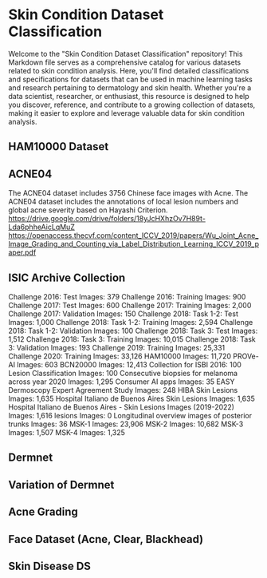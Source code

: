 # Skin Condition Dataset Classification

Welcome to the "Skin Condition Dataset Classification" repository! This Markdown file serves as a comprehensive catalog for various datasets related to skin condition analysis. 
Here, you'll find detailed classifications and specifications for datasets that can be used in machine learning tasks and research pertaining to dermatology and skin health. 
Whether you're a data scientist, researcher, or enthusiast, this resource is designed to help you discover, reference, and contribute to a growing collection of datasets, 
making it easier to explore and leverage valuable data for skin condition analysis.

## HAM10000 Dataset

## ACNE04
The ACNE04 dataset includes 3756 Chinese face images with Acne. The ACNE04 dataset includes the annotations of local lesion numbers and global acne severity based on Hayashi Criterion.
https://drive.google.com/drive/folders/18yJcHXhzOv7H89t-Lda6phheAicLqMuZ
https://openaccess.thecvf.com/content_ICCV_2019/papers/Wu_Joint_Acne_Image_Grading_and_Counting_via_Label_Distribution_Learning_ICCV_2019_paper.pdf


## ISIC Archive Collection

Challenge 2016: Test
Images: 379
Challenge 2016: Training
Images: 900
Challenge 2017: Test
Images: 600
Challenge 2017: Training
Images: 2,000
Challenge 2017: Validation
Images: 150
Challenge 2018: Task 1-2: Test
Images: 1,000
Challenge 2018: Task 1-2: Training
Images: 2,594
Challenge 2018: Task 1-2: Validation
Images: 100
Challenge 2018: Task 3: Test
Images: 1,512
Challenge 2018: Task 3: Training
Images: 10,015
Challenge 2018: Task 3: Validation
Images: 193
Challenge 2019: Training
Images: 25,331
Challenge 2020: Training
Images: 33,126
HAM10000
Images: 11,720
PROVe-AI
Images: 603
BCN20000
Images: 12,413
Collection for ISBI 2016: 100 Lesion Classification
Images: 100
Consecutive biopsies for melanoma across year 2020
Images: 1,295
Consumer AI apps
Images: 35
EASY Dermoscopy Expert Agreement Study
Images: 248
HIBA Skin Lesions
Images: 1,635
Hospital Italiano de Buenos Aires Skin Lesions
Images: 1,635
Hospital Italiano de Buenos Aires - Skin Lesions Images (2019-2022)
Images: 1,616
lesions
Images: 0
Longitudinal overview images of posterior trunks
Images: 36
MSK-1
Images: 23,906
MSK-2
Images: 10,682
MSK-3
Images: 1,507
MSK-4
Images: 1,325​

## Dermnet

## Variation of Dermnet



## Acne Grading

## Face Dataset (Acne, Clear, Blackhead)

## Skin Disease DS



